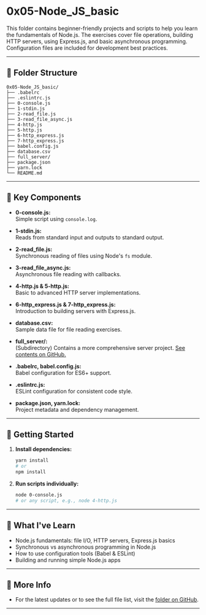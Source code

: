 # 0x05-Node_JS_basic

This folder contains beginner-friendly projects and scripts to help you learn the fundamentals of Node.js. The exercises cover file operations, building HTTP servers, using Express.js, and basic asynchronous programming. Configuration files are included for development best practices.

---

## 📁 Folder Structure

```
0x05-Node_JS_basic/
├── .babelrc
├── .eslintrc.js
├── 0-console.js
├── 1-stdin.js
├── 2-read_file.js
├── 3-read_file_async.js
├── 4-http.js
├── 5-http.js
├── 6-http_express.js
├── 7-http_express.js
├── babel.config.js
├── database.csv
├── full_server/
├── package.json
├── yarn.lock
└── README.md
```

---

## 🧩 Key Components

- **0-console.js:**  
  Simple script using `console.log`.

- **1-stdin.js:**  
  Reads from standard input and outputs to standard output.

- **2-read_file.js:**  
  Synchronous reading of files using Node's `fs` module.

- **3-read_file_async.js:**  
  Asynchronous file reading with callbacks.

- **4-http.js & 5-http.js:**  
  Basic to advanced HTTP server implementations.

- **6-http_express.js & 7-http_express.js:**  
  Introduction to building servers with Express.js.

- **database.csv:**  
  Sample data file for file reading exercises.

- **full_server/:**  
  (Subdirectory) Contains a more comprehensive server project. [See contents on GitHub.](https://github.com/Bakugo90/alx-backend-javascript/tree/main/0x05-Node_JS_basic/full_server)

- **.babelrc, babel.config.js:**  
  Babel configuration for ES6+ support.

- **.eslintrc.js:**  
  ESLint configuration for consistent code style.

- **package.json, yarn.lock:**  
  Project metadata and dependency management.

---

## 🚀 Getting Started

1. **Install dependencies:**
   ```bash
   yarn install
   # or
   npm install
   ```
2. **Run scripts individually:**
   ```bash
   node 0-console.js
   # or any script, e.g., node 4-http.js
   ```

---

## 🎯 What I've Learn

- Node.js fundamentals: file I/O, HTTP servers, Express.js basics
- Synchronous vs asynchronous programming in Node.js
- How to use configuration tools (Babel & ESLint)
- Building and running simple Node.js apps

---

## 🔗 More Info

- For the latest updates or to see the full file list, visit the [folder on GitHub](https://github.com/Bakugo90/alx-backend-javascript/tree/main/0x05-Node_JS_basic).

---
